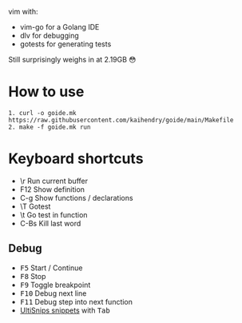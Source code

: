 vim with:

* vim-go for a Golang IDE
* dlv for debugging
* gotests for generating tests

Still surprisingly weighs in at 2.19GB 😳

# How to use

	1. curl -o goide.mk https://raw.githubusercontent.com/kaihendry/goide/main/Makefile
	2. make -f goide.mk run

# Keyboard shortcuts

* \r Run current buffer
* F12 Show definition
* C-g Show functions / declarations
* \T Gotest
* \t Go test in function
* C-Bs Kill last word

## Debug

* <kbd>F5</kbd> Start / Continue
* <kbd>F8</kbd> Stop
* <kbd>F9</kbd> Toggle breakpoint
* <kbd>F10</kbd> Debug next line
* <kbd>F11</kbd> Debug step into next function
* [UltiSnips snippets](https://github.com/fatih/vim-go/blob/master/gosnippets/UltiSnips/go.snippets) with <kbd>Tab</kbd>

